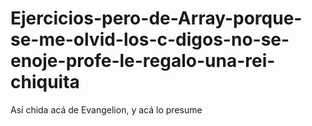 # Ejercicios-pero-de-Array-porque-se-me-olvid-los-c-digos-no-se-enoje-profe-le-regalo-una-rei-chiquita
Así chida acá de Evangelion, y acá lo presume 
